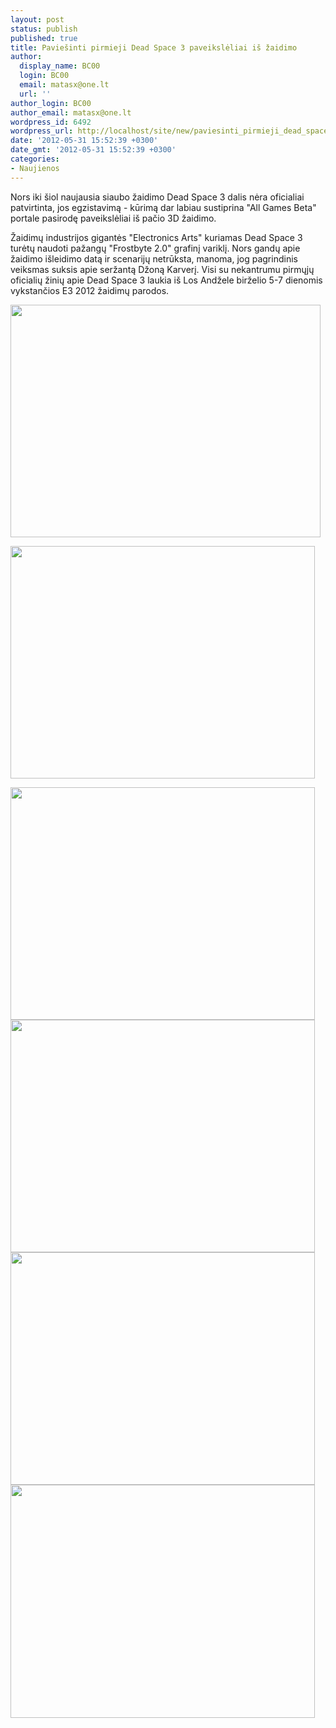 ```yaml
---
layout: post
status: publish
published: true
title: Paviešinti pirmieji Dead Space 3 paveikslėliai iš žaidimo
author:
  display_name: BC00
  login: BC00
  email: matasx@one.lt
  url: ''
author_login: BC00
author_email: matasx@one.lt
wordpress_id: 6492
wordpress_url: http://localhost/site/new/paviesinti_pirmieji_dead_space_3_paveiksleliai_is_zaidimo/
date: '2012-05-31 15:52:39 +0300'
date_gmt: '2012-05-31 15:52:39 +0300'
categories:
- Naujienos
---
```

<p>
	Nors iki &scaron;iol naujausia siaubo žaidimo Dead Space 3 dalis nėra oficialiai patvirtinta, jos egzistavimą - kūrimą dar labiau sustiprina &quot;All Games Beta&quot; portale pasirodę paveikslėliai i&scaron; pačio 3D žaidimo.</p>
<p>
	Žaidimų industrijos gigantės &quot;Electronics Arts&quot; kuriamas Dead Space 3 turėtų naudoti pažangų &quot;Frostbyte 2.0&quot; grafinį variklį. Nors gandų apie žaidimo i&scaron;leidimo datą ir scenarijų netrūksta, manoma, jog pagrindinis veiksmas suksis apie seržantą Džoną Karverį. Visi su nekantrumu pirmųjų oficialių žinių apie Dead Space 3 laukia i&scaron; Los Andžele birželio 5-7 dienomis vykstančios E3 2012 žaidimų parodos.</p>
<p>
	<img alt="" src="http://technews.lt/userfiles/YEkWx(1).jpg" style="width: 496px; height: 372px;" /></p>
<p>
	<img alt="" src="http://technews.lt/userfiles/zaEhR.jpg" style="width: 487px; height: 372px;" /></p>
<p>
	<img alt="" src="http://technews.lt/userfiles/Lkurr.jpg" style="width: 487px; height: 372px;" /><img alt="" src="http://technews.lt/userfiles/1Omut.jpg" style="width: 487px; height: 372px;" /><img alt="" src="http://technews.lt/userfiles/6sUxI.jpg" style="width: 487px; height: 372px;" /><img alt="" src="http://technews.lt/userfiles/AdkUS.jpg" style="width: 487px; height: 373px;" /></p>
